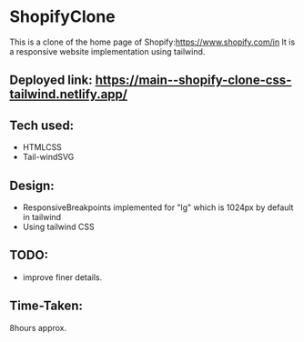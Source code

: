 # ShopifyClone

This is a clone of the home page of Shopify:https://www.shopify.com/in
It is a responsive website implementation using tailwind.

## Deployed link: https://main--shopify-clone-css-tailwind.netlify.app/

## Tech used:
- HTMLCSS
- Tail-windSVG

## Design:
- ResponsiveBreakpoints implemented for "lg" which is 1024px by default in tailwind
- Using tailwind CSS

## TODO:
- improve finer details.

## Time-Taken:
8hours approx.
